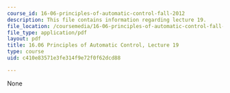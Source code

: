```yaml
---
course_id: 16-06-principles-of-automatic-control-fall-2012
description: This file contains information regarding lecture 19.
file_location: /coursemedia/16-06-principles-of-automatic-control-fall-2012/c410e83571e3fe314f9e72f0f62dcd88_MIT16_06F12_Lecture_19.pdf
file_type: application/pdf
layout: pdf
title: 16.06 Principles of Automatic Control, Lecture 19
type: course
uid: c410e83571e3fe314f9e72f0f62dcd88

---
```

None